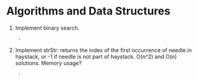 # Algorithms and Data Structures


1. Implement binary search.

        -


2. Implement strStr: returns the index of the first occurrence of needle in
   haystack, or -1 if needle is not part of haystack. O(n^2) and O(n)
   solutions. Memory usage?

        -
